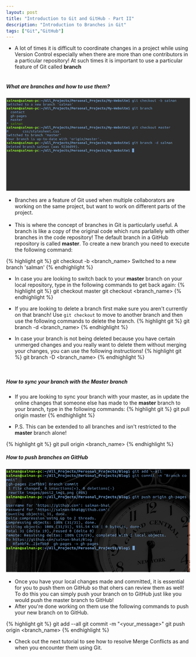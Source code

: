 ```yaml
---
layout: post
title: "Introduction to Git and GitHub - Part II"
description: "Introduction to Branches in Git"
tags: ["Git","GitHub"]
---
```


* A lot of times it is difficult to coordinate changes in a project while using Version Control especially when there are more than one contributors in a particular repository! At such times it is important to use a particular feature of Git called **branch** <br><br>

##### What are branches and how to use them?

![git branch commands](/images/post2_img1.png)

* Branches are a feature of Git used when multiple collaborators are working on the same project, but want to work on different parts of the project.<br><br>
* This is where the concept of branches in Git is particularly useful. A branch is like a copy of the original code which runs parlallely with other branches in the code repository! The default branch in a GitHub repository is called __master__. To create a new branch you need to execute the following command:

{% highlight git %}
git checkout -b <branch_name>
Switched to a new branch 'salman'
{% endhighlight %}

* In case you are looking to switch back to your __master__ branch on your local repository, type in the following commands to get back again:
{% highlight git %}
git checkout master
git checkout <branch_name>
{% endhighlight %}

* If you are looking to delete a branch first make sure you aren't currently on that branch! Use `git checkout` to move to another branch and then use the following commands to delete the branch.
{% highlight git %}
git branch -d <branch_name>
{% endhighlight %}

* In case your branch is not being deleted because you have certain unmerged changes and you really want to delete them without merging your changes, you can use the following instructions!
{% highlight git %}
git branch -D <branch_name>
{% endhighlight %}
<br>

##### How to sync your branch with the Master branch
* If you are looking to sync your branch with your master, as in update the online changes that someone else has made to the __master__ branch to your branch, type in the following commands:
{% highlight git %}
git pull origin master
{% endhighlight %}

* P.S. This can be extended to all branches and isn't restricted to the __master__ branch alone!<br>

{% highlight git %}
git pull origin <branch_name>
{% endhighlight %}
<br>

##### How to push branches on GitHub

![Create GitHub Account](/images/post2_img2.png)

* Once you have your local changes made and committed, it is essential for you to push them on GitHub so that ohers can review them as well! To do this you can simply push your branch on to GitHub just like you would push the master branch to GitHub!<br>
* After you're done working on them use the following commands to push your new branch on to GitHub.

{% highlight git %}
git add --all
git commit -m "<your_message>"
git push origin <branch_name>
{% endhighlight %}
<br>

* Check out the next tutorial to see how to resolve Merge Conflicts as and when you encounter them using Git.